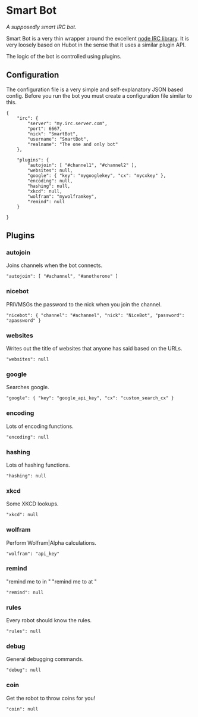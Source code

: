 # Smart Bot

_A supposedly smart IRC bot._

Smart Bot is a very thin wrapper around the excellent [node IRC library][0]. It
is very loosely based on Hubot in the sense that it uses a similar plugin API.

The logic of the bot is controlled using plugins.

## Configuration

The configuration file is a very simple and self-explanatory JSON based config.
Before you run the bot you must create a configuration file similar to this.

	{
		"irc": {
			"server": "my.irc.server.com",
			"port": 6667,
			"nick": "SmartBot",
			"username": "SmartBot",
			"realname": "The one and only bot"
		},

		"plugins": {
			"autojoin": [ "#channel1", "#channel2" ],
			"websites": null,
			"google": { "key": "mygooglekey", "cx": "mycxkey" },
			"encoding": null,
			"hashing": null,
			"xkcd": null,
			"wolfram": "mywolframkey",
			"remind": null
		}

	}

## Plugins

### autojoin

Joins channels when the bot connects.

	"autojoin": [ "#achannel", "#anotherone" ]

### nicebot

PRIVMSGs the password to the nick when you join the channel.

	"nicebot": { "channel": "#achannel", "nick": "NiceBot", "password": "apassword" }

### websites

Writes out the title of websites that anyone has said based on the URLs.

	"websites": null

### google

Searches google.

	"google": { "key": "google_api_key", "cx": "custom_search_cx" }

### encoding

Lots of encoding functions.

	"encoding": null

### hashing

Lots of hashing functions.

	"hashing": null

### xkcd

Some XKCD lookups.

	"xkcd": null

### wolfram

Perform Wolfram|Alpha calculations.

	"wolfram": "api_key"

### remind

"remind me to <action> in <time>"
"remind me to <action> at <time>"

	"remind": null

### rules

Every robot should know the rules.

	"rules": null

### debug

General debugging commands.

	"debug": null

### coin

Get the robot to throw coins for you!

	"coin": null

[0]: https://github.com/martynsmith/node-irc
